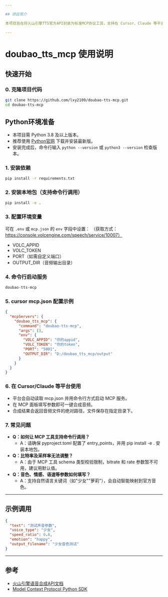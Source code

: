 ```yaml
---

## 项目简介

本项目旨在将火山引擎TTS官方API封装为标准MCP协议工具，支持在 Cursor、Claude 等平台通过自然语言参数调用，实现一键语音合成。适用于需要自定义音色、参数映射、自动化批量语音生成的开发者场景。

---
```


# doubao_tts_mcp 使用说明

## 快速开始

### 0. 克隆项目代码

```bash
git clone https://github.com/lxy2109/doubao-tts-mcp.git
cd doubao-tts-mcp
```

## Python环境准备

- 本项目需 Python 3.8 及以上版本。
- 推荐使用 [Python官网](https://www.python.org/downloads/) 下载并安装最新版。
- 安装完成后，命令行输入 `python --version` 或 `python3 --version` 检查版本。


### 1. 安装依赖

```bash
pip install -r requirements.txt
```

### 2. 安装本地包（支持命令行调用）

```bash
pip install -e .
```

### 3. 配置环境变量

可在 `.env` 或 `mcp.json` 的 `env` 字段中设置：
（获取方式：https://console.volcengine.com/speech/service/10007）
- VOLC_APPID
- VOLC_TOKEN
- PORT（如需自定义端口）
- OUTPUT_DIR（音频输出目录）

### 4. 命令行启动服务

```bash
doubao-tts-mcp
```

### 5. cursor mcp.json 配置示例

```json
{
  "mcpServers": {
    "doubao_tts_mcp": {
      "command": "doubao-tts-mcp",
      "args": [],
      "env": {
        "VOLC_APPID": "你的appid",
        "VOLC_TOKEN": "你的token",
        "PORT": "5001",
        "OUTPUT_DIR": "D:/doubao_tts_mcp/output"
      }
    }
  }
}
```

### 6. 在 Cursor/Claude 等平台使用

- 平台会自动读取 mcp.json 并用命令行方式启动 MCP 服务。
- 在 MCP 面板填写参数即可一键合成音频。
- 合成结果会返回音频文件的绝对路径，文件保存在指定目录下。

### 7. 常见问题

- **Q：如何让 MCP 工具支持命令行调用？**
  - A：请确保 pyproject.toml 配置了 entry_points，并用 pip install -e . 安装本地包。
- **Q：比特率及采样率无法调整？**
  - A：由于 MCP 工具 schema 类型校验限制，bitrate 和 rate 参数暂不可用，建议用默认值。
- **Q：音色、情感、语速等参数如何填写？**
  - A：支持自然语言关键词（如"少女""萝莉"），会自动智能映射到官方音色。

---

## 示例调用

```json
{
  "text": "测试声音参数",
  "voice_type": "少女",
  "speed_ratio": 0.8,
  "emotion": "happy",
  "output_filename": "少女音色测试"
}
```

---


## 参考
- [火山引擎语音合成API文档](https://www.volcengine.com/docs/6561/1257584)
- [Model Context Protocol Python SDK](https://github.com/modelcontextprotocol/python-sdk) 